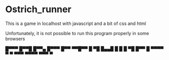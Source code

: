 # Ostrich_runner
This is a game in localhost with javascript and a bit of css and html


Unfortunately, it is not possible to run this program properly in some browsers


█▀▀▀ █▀▀█ █▀▀▄ █▀▀▀ █▀▀ ▀▀█▀▀ 
█ ▀█ █▄▄█ █  █ █ ▀█ █▀▀   █ 
▀▀▀▀ ▀  ▀ ▀▀▀  ▀▀▀▀ ▀▀▀   ▀



